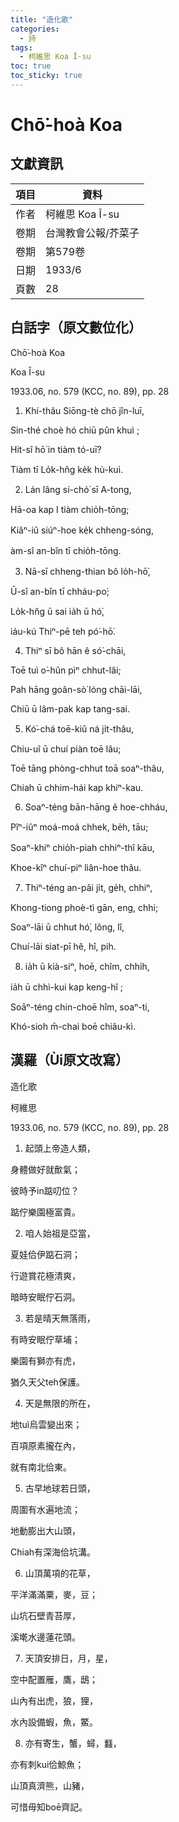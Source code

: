 ```yaml
---
title: "造化歌"
categories:
  - 詩
tags:
  - 柯維思 Koa Î-su
toc: true
toc_sticky: true
---
```


# Chō͘-hoà Koa

## 文獻資訊

| 項目 | 資料 |
|---|---|
| 作者 | 柯維思 Koa Î-su |
| 卷期 | 台灣教會公報/芥菜子 |
| 卷期 | 第579卷 |
| 日期 | 1933/6 |
| 頁數 | 28 |

## 白話字（原文數位化）

Chō͘-hoà Koa

Koa Î-su

1933.06, no. 579 (KCC, no. 89), pp. 28

1. Khí-thâu Siōng-tè chō jîn-luī,

Sin-thé choè hó chiū pûn khuì ;

Hit-sî hō͘ in tiàm tó-uī?

Tiàm tī Lo̍k-hn̂g ke̍k hù-kuì.

2. Lán lâng sí-chó͘ sī A-tong,

Hā-oa kap I tiàm chio̍h-tōng;

Kiâⁿ-iû siúⁿ-hoe ke̍k chheng-sóng,

àm-sî an-bîn tī chio̍h-tōng.

3. Nā-sī chheng-thian bô lo̍h-hō͘,

Ū-sî an-bîn tī chháu-po͘;

Lo̍k-hn̂g ū sai ia̍h ū hó͘,

iáu-kú Thiⁿ-pē teh pó͘-hō͘.

4. Thiⁿ sī bô hān ê só͘-chāi,

Toē tuì o͘-hûn pìⁿ chhut-lâi;

Pah hāng goân-sò͘ lóng chāi-lāi,

Chiū ū lâm-pak kap tang-sai.

5. Kó͘-chá toē-kiû ná ji̍t-thâu,

Chiu-uî ū chuí piàn toē lâu;

Toē tāng phòng-chhut toā soaⁿ-thâu,

Chiah ū chhim-hái kap khiⁿ-kau.

6. Soaⁿ-téng bān-hāng ê hoe-chháu,

Pîⁿ-iûⁿ moá-moá chhek, be̍h, tāu;

Soaⁿ-khiⁿ chio̍h-piah chhiⁿ-thî kāu,

Khoe-kîⁿ chuí-piⁿ liân-hoe thâu.

7. Thiⁿ-téng an-pâi ji̍t, ge̍h, chhiⁿ,

Khong-tiong phoè-tì gān, eng, chhi;

Soaⁿ-lāi ū chhut hó͘, lông, lî,

Chuí-lāi siat-pī hê, hî, pih.

8. ia̍h ū kià-siⁿ, hoē, chîm, chhi̍h,

ia̍h ū chhì-kui kap keng-hî ;

Soāⁿ-téng chin-choē hîm, soaⁿ-ti,

Khó-sioh m̄-chai boē chiâu-kì.

## 漢羅（Ùi原文改寫）

造化歌

柯維思

1933.06, no. 579 (KCC, no. 89), pp. 28

1. 起頭上帝造人類，

身體做好就歕氣；

彼時予in踮叨位？

踮佇樂園極富貴。

2. 咱人始祖是亞當，

夏娃佮伊踮石洞；

行遊賞花極清爽，

暗時安眠佇石洞。

3. 若是晴天無落雨，

有時安眠佇草埔；

樂園有獅亦有虎，

猶久天父teh保護。

4. 天是無限的所在，

地tuì烏雲變出來；

百項原素攏在內，

就有南北佮東。

5. 古早地球若日頭，

周圍有水遍地流；

地動膨出大山頭，

Chiah有深海佮坑溝。

6. 山頂萬項的花草，

平洋滿滿粟，麥，豆；

山坑石壁青苔厚，

溪墘水邊蓮花頭。

7. 天頂安排日，月，星，

空中配置雁，鷹，鴟；

山內有出虎，狼，狸，

水內設備蝦，魚，鱉。

8. 亦有寄生，蟹，蟳，蠽，

亦有刺kui佮鯨魚；

山頂真濟熊，山豬，

可惜毋知boē齊記。
